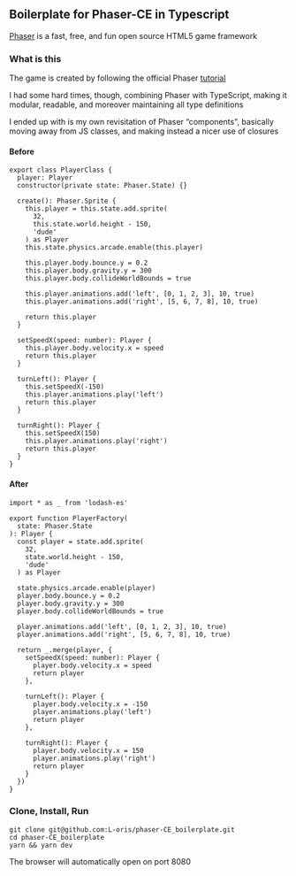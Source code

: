 ## Boilerplate for Phaser-CE in Typescript

[Phaser](https://github.com/photonstorm/phaser) is a fast, free, and fun open source HTML5 game framework

### What is this
The game is created by following the official Phaser [tutorial](https://phaser.io/tutorials/making-your-first-phaser-2-game)

I had some hard times, though,  combining Phaser with TypeScript, making it modular, readable,  and moreover maintaining all type definitions

I ended up with is my own revisitation of Phaser “components", basically moving away from JS classes, and making instead a nicer use of closures

#### Before
```
export class PlayerClass {
  player: Player
  constructor(private state: Phaser.State) {}

  create(): Phaser.Sprite {
    this.player = this.state.add.sprite(
      32,
      this.state.world.height - 150,
      'dude'
    ) as Player
    this.state.physics.arcade.enable(this.player)

    this.player.body.bounce.y = 0.2
    this.player.body.gravity.y = 300
    this.player.body.collideWorldBounds = true

    this.player.animations.add('left', [0, 1, 2, 3], 10, true)
    this.player.animations.add('right', [5, 6, 7, 8], 10, true)

    return this.player
  }

  setSpeedX(speed: number): Player {
    this.player.body.velocity.x = speed
    return this.player
  }

  turnLeft(): Player {
    this.setSpeedX(-150)
    this.player.animations.play('left')
    return this.player
  }

  turnRight(): Player {
    this.setSpeedX(150)
    this.player.animations.play('right')
    return this.player
  }
}

```

#### After
```
import * as _ from 'lodash-es'

export function PlayerFactory(
  state: Phaser.State
): Player {
  const player = state.add.sprite(
    32,
    state.world.height - 150,
    'dude'
  ) as Player

  state.physics.arcade.enable(player)
  player.body.bounce.y = 0.2
  player.body.gravity.y = 300
  player.body.collideWorldBounds = true

  player.animations.add('left', [0, 1, 2, 3], 10, true)
  player.animations.add('right', [5, 6, 7, 8], 10, true)

  return _.merge(player, {
    setSpeedX(speed: number): Player {
      player.body.velocity.x = speed
      return player
    },

    turnLeft(): Player {
      player.body.velocity.x = -150
      player.animations.play('left')
      return player
    },

    turnRight(): Player {
      player.body.velocity.x = 150
      player.animations.play('right')
      return player
    }
  })
}
```

### Clone, Install, Run
```
git clone git@github.com:L-oris/phaser-CE_boilerplate.git
cd phaser-CE_boilerplate
yarn && yarn dev
```
The browser will automatically open on port 8080
